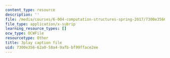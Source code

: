 ```yaml
---
content_type: resource
description: ''
file: /media/courses/6-004-computation-structures-spring-2017/7300e35662a058a49afbbf99fface2ee_CDUH8T6Yg8A.vtt
file_type: application/x-subrip
learning_resource_types: []
ocw_type: OCWFile
resourcetype: Other
title: 3play caption file
uid: 7300e356-62a0-58a4-9afb-bf99fface2ee
---
```

